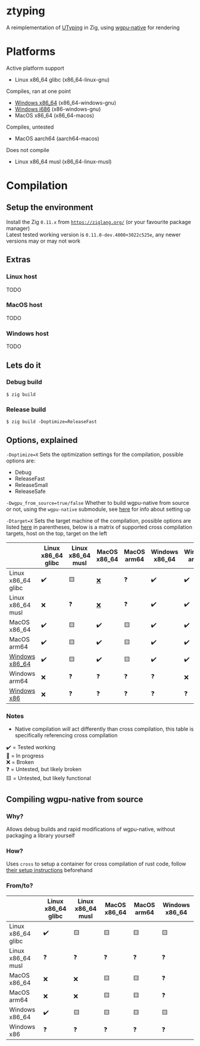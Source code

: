 # ztyping

A reimplementation of [UTyping](https://tosk.jp/utyping/) in Zig, using [wgpu-native](https://github.com/gfx-rs/wgpu-native) for rendering

# Platforms

Active platform support
 - Linux x86_64 glibc (x86_64-linux-gnu)

Compiles, ran at one point
 - [Windows x86_64](https://github.com/Beyley/ztyping/issues/1) (x86_64-windows-gnu)
 - [Windows i686](https://github.com/Beyley/ztyping/issues/1) (x86-windows-gnu)
 - MacOS x86_64 (x86_64-macos)

Compiles, untested
 - MacOS aarch64 (aarch64-macos)

Does not compile
 - Linux x86_64 musl (x86_64-linux-musl)

# Compilation

## Setup the environment
Install the Zig `0.11.x` from [`https://ziglang.org/`](https://ziglang.org/) (or your favourite package manager)
<br>
Latest tested working version is `0.11.0-dev.4000+3022c525e`, any newer versions may or may not work

## Extras

### Linux host
TODO

### MacOS host
TODO

### Windows host
TODO

## Lets do it

### Debug build
`$ zig build`
### Release build
`$ zig build -Doptimize=ReleaseFast`

## Options, explained
`-Doptimize=X`  Sets the optimization settings for the compilation, possible options are:
 - Debug
 - ReleaseFast
 - ReleaseSmall
 - ReleaseSafe

`-Dwgpu_from_source=true/false` Whether to build wgpu-native from source or not, using the `wgpu-native` submodule, see [here](#compiling-wgpu-native-from-source) for info about setting up

`-Dtarget=X`    Sets the target machine of the compilation, possible options are listed [here](#platforms) in parentheses, below is a matrix of supported cross compilation targets, host on the top, target on the left

|     | Linux x86_64 glibc | Linux x86_64 musl | MacOS x86_64 | MacOS arm64 | Windows x86_64 | Windows arm64 |
| --- | --- | --- | --- | --- | --- | --- |
|Linux x86_64 glibc | ✔️ | 🟨 | [❌](https://github.com/Beyley/ztyping/issues/4) | ❓ | ✔️ | ✔️ |
|Linux x86_64 musl | ❌ | ❓ | [❌](https://github.com/Beyley/ztyping/issues/4) | ❓ | ✔️ | ✔️ |
|MacOS x86_64 | ✔️ | 🟨 | ✔️ | 🟨 | ✔️ | ✔️ |
|MacOS arm64 | ✔️ | 🟨 | ✔️ | 🟨 | ✔️ | ✔️ |
|[Windows x86_64](https://github.com/Beyley/ztyping/issues/1)| ✔️ | 🟨 | ✔️ | 🟨 | ✔️ | ✔️ |
|Windows arm64| ❌ | ❓ | ❓ | ❓ | ❓ | ❌ |
|[Windows x86](https://github.com/Beyley/ztyping/issues/1)| ❌ | ❓ | ❓ | ❓ | ❓ | ❓ |

### Notes
 - Native compilation *will* act differently than cross compilation, this table is specifically referencing cross compilation

✔️ = Tested working<br>
🚧 = In progress<br>
❌ = Broken<br>
❓ = Untested, but likely broken<br>
🟨 = Untested, but likely functional<br>

## Compiling wgpu-native from source

### Why?
Allows debug builds and rapid modifications of wgpu-native, without packaging a library yourself

### How?
Uses `cross` to setup a container for cross compilation of rust code, follow [their setup instructions](https://github.com/cross-rs/cross) beforehand

### From/to?

|     | Linux x86_64 glibc | Linux x86_64 musl | MacOS x86_64 | MacOS arm64 | Windows x86_64 |
| --- | --- | --- | --- | --- | --- |
|Linux x86_64 glibc| ✔️ | 🟨 | 🟨 | 🟨 | 🟨 |
|Linux x86_64 musl| ❓ | ❓ | ❓ | ❓ | ❓ |
|MacOS x86_64| ❌ | ❌ | 🟨 | 🟨 | ❓ |
|MacOS arm64| ❌ | ❌ | 🟨 | 🟨 | ❓ |
|Windows x86_64| ✔️ | 🟨 | 🟨 | 🟨 | 🟨 |
|Windows x86| ❓ | ❓ | ❓ | ❓ | ❓ |
